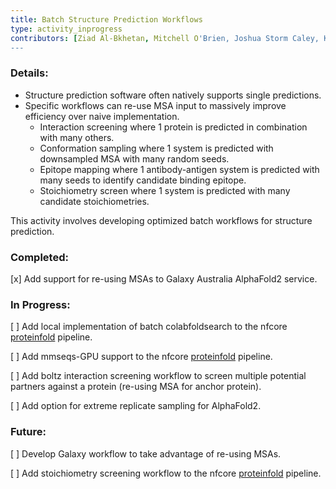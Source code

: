 ```yaml
---
title: Batch Structure Prediction Workflows
type: activity_inprogress
contributors: [Ziad Al-Bkhetan, Mitchell O'Brien, Joshua Storm Caley, Keiran Rowell, Cameron Hyde, Thomas Litfin]
---
```


### Details:

- Structure prediction software often natively supports single predictions.
- Specific workflows can re-use MSA input to massively improve efficiency over naive implementation.
    - Interaction screening where 1 protein is predicted in combination with many others.
    - Conformation sampling where 1 system is predicted with downsampled MSA with many random seeds.
    - Epitope mapping where 1 antibody-antigen system is predicted with many seeds to identify candidate binding epitope.
    - Stoichiometry screen where 1 system is predicted with many candidate stoichiometries.

This activity involves developing optimized batch workflows for structure prediction.

### Completed:

[x] Add support for re-using MSAs to Galaxy Australia AlphaFold2 service.

### In Progress:

[ ] Add local implementation of batch colabfoldsearch to the nfcore [proteinfold](https://nf-co.re/proteinfold/1.1.1) pipeline.

[ ] Add mmseqs-GPU support to the nfcore [proteinfold](https://nf-co.re/proteinfold/1.1.1) pipeline.

[ ] Add boltz interaction screening workflow to screen multiple potential partners against a protein (re-using MSA for anchor protein).

[ ] Add option for extreme replicate sampling for AlphaFold2.

### Future:

[ ] Develop Galaxy workflow to take advantage of re-using MSAs.

[ ] Add stoichiometry screening workflow to the nfcore [proteinfold](https://nf-co.re/proteinfold/1.1.1) pipeline.